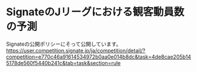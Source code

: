 # SignateのJリーグにおける観客動員数の予測
Signateの公開ポリシーにそって公開しています。
https://user.competition.signate.jp/ja/competition/detail/?competition=e770c46a91614534972b0aa0e014b8dc&task=4de8cae205b145178de560f5440b241c&tab=task&section=rule
